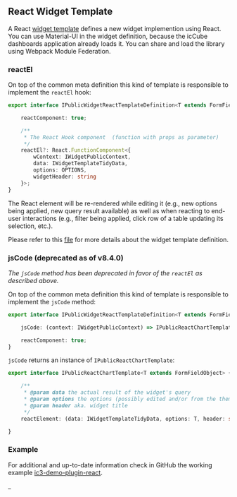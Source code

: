 ## React Widget Template

A React [widget template](WidgetTemplate.md) defines a new widget implemention using React. You can use Material-UI in
the widget definition, because the icCube dashboards application already loads it. You can share and load the library
using Webpack Module Federation.

### reactEl

On top of the common meta definition this kind of template is responsible to implement the `reactEl` hook:

```typescript
export interface IPublicWidgetReactTemplateDefinition<T extends FormFieldObject> extends IPublicCommonWidgetTemplateDefinition {

    reactComponent: true;

    /**
     * The React Hook component  (function with props as parameter)
     */
    reactEl?: React.FunctionComponent<{
        wContext: IWidgetPublicContext,
        data: IWidgetTemplateTidyData,
        options: OPTIONS,
        widgetHeader: string
    }>;
}
```

The React element will be re-rendered while editing it (e.g., new options being applied, new query result available)
as well as when reacting to end-user interactions (e.g., filter being applied, click row of a table updating its
selection, etc.).

Please refer to this [file](WidgetTemplateDefinition.md) for more details about the widget template definition.

### jsCode (deprecated as of v8.4.0)

_The `jsCode` method has been deprecated in favor of the `reactEl` as described above._

On top of the common meta definition this kind of template is responsible to implement the `jsCode` method:

```typescript
export interface IPublicWidgetReactTemplateDefinition<T extends FormFieldObject> extends IPublicCommonWidgetTemplateDefinition {

    jsCode: (context: IWidgetPublicContext) => IPublicReactChartTemplate<T>;

    reactComponent: true;
}
```

`jsCode` returns an instance of `IPublicReactChartTemplate`:

```typescript
export interface IPublicReactChartTemplate<T extends FormFieldObject> {

    /**
     * @param data the actual result of the widget's query
     * @param options the options (possibly edited and/or from the theme) of this widget
     * @param header aka. widget title
     */
    reactElement: (data: IWidgetTemplateTidyData, options: T, header: string) => ReactElement;

}
```

### Example

For additional and up-to-date information check in GitHub the working example
[ic3-demo-plugin-react](https://github.com/ic3-software/ic3-demo-plugin-react).

_
